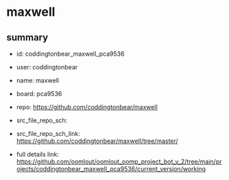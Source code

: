 # maxwell
 
## summary 
* id: coddingtonbear_maxwell_pca9536
* user: coddingtonbear
* name: maxwell
* board: pca9536
* repo: https://github.com/coddingtonbear/maxwell



* src_file_repo_sch: 
* src_file_repo_sch_link: https://github.com/coddingtonbear/maxwell/tree/master/
* full details link: https://github.com/oomlout/oomlout_oomp_project_bot_v_2/tree/main/projects/coddingtonbear_maxwell_pca9536/current_version/working  







